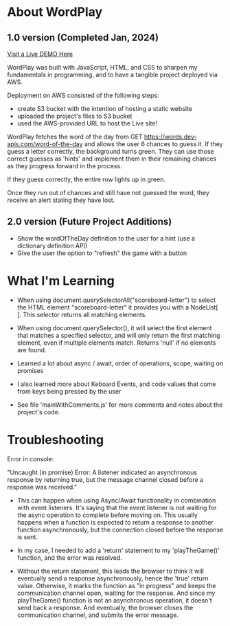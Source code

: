 # About WordPlay

## 1.0 version (Completed Jan, 2024)

[Visit a Live DEMO Here](http://s3-wordplay.s3-website.us-east-2.amazonaws.com/)

WordPlay was built with JavaScript, HTML, and CSS to sharpen my fundamentals in programming, and to have a tangible project deployed via AWS.

Deployment on AWS consisted of the following steps:
- create S3 bucket with the intention of hosting a static website
- uploaded the project's files to S3 bucket
- used the AWS-provided URL to host the Live site!

WordPlay fetches the word of the day from GET https://words.dev-apis.com/word-of-the-day and allows the user 6 chances to guess it. If they guess a letter correctly, the background turns green. They can use those correct guesses as 'hints' and implement them in their remaining chances as they progress forward in the process.

If they guess correctly, the entire row lights up in green.

Once they run out of chances and still have not guessed the word, they receive an alert stating they have lost.

## 2.0 version (Future Project Additions)

- Show the wordOfTheDay definition to the user for a hint (use a dictionary definition API)
- Give the user the option to "refresh" the game with a button

# What I'm Learning

- When using document.querySelectorAll("scoreboard-letter") to select the HTML element "scoreboard-letter" it provides you with a NodeList[ ]. This selector returns all matching elements.

- When using document.querySelector(), it will select the first element that matches a specified selector, and will only return the first matching element, even if multiple elements match. Returns 'null' if no elements are found.

- Learned a lot about async / await, order of operations, scope, waiting on promises

- I also learned more about Keboard Events, and code values that come from keys being pressed by the user

- See file 'mainWithComments.js' for more comments and notes about the project's code.

# Troubleshooting
Error in console:

"Uncaught (in promise) Error: A listener indicated an asynchronous response by returning true, but the message channel closed before a response was received."

- This can happen when using Async/Await functionality in combination with event listeners. It's saying that the event listener is not waiting for the async operation to complete before moving on. This usually happens when a function is expected to return a response to another function asynchronously, but the connection closed before the response is sent.

- In my case, I needed to add a 'return' statement to my 'playTheGame()' function, and the error was resolved. 

- Without the return statement, this leads the browser to think it will eventually send a response asynchronously, hence the 'true' return value. Otherwise, it marks the function as "in progress" and keeps the communication channel open, waiting for the response. And since my playTheGame() function is not an asynchronous operation, it doesn't send back a response. And eventually, the browser closes the communication channel, and submits the error message.


